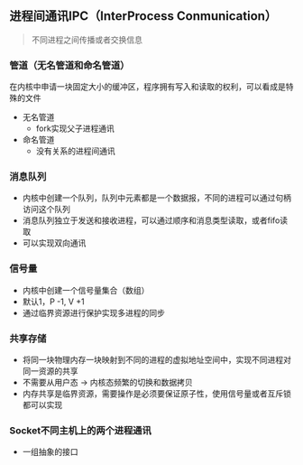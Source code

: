 
## 进程间通讯IPC（InterProcess Conmunication）

> 不同进程之间传播或者交换信息

### 管道（无名管道和命名管道）

在内核中申请一块固定大小的缓冲区，程序拥有写入和读取的权利，可以看成是特殊的文件
- 无名管道
    - fork实现父子进程通讯
- 命名管道
    - 没有关系的进程间通讯

### 消息队列
- 内核中创建一个队列，队列中元素都是一个数据报，不同的进程可以通过句柄访问这个队列
- 消息队列独立于发送和接收进程，可以通过顺序和消息类型读取，或者fifo读取
- 可以实现双向通讯

### 信号量
- 内核中创建一个信号量集合（数组）
- 默认1，P -1, V +1
- 通过临界资源进行保护实现多进程的同步

### 共享存储

- 将同一块物理内存一块映射到不同的进程的虚拟地址空间中，实现不同进程对同一资源的共享
- 不需要从用户态 -> 内核态频繁的切换和数据拷贝
- 内存共享是临界资源，需要操作是必须要保证原子性，使用信号量或者互斥锁都可以实现

### Socket不同主机上的两个进程通讯
- 一组抽象的接口